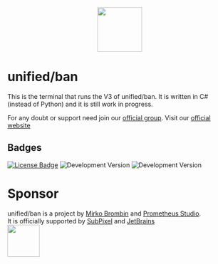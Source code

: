 <div align="center"><a href="https://unifiedban.solutions/?ref=github"><img width="100" src="https://unifiedban.solutions/static/images/Icons/512.png" /></a></div>

# unified/ban
This is the terminal that runs the V3 of unified/ban. It is written in C# (instead of Python) and it is still work in progress.

For any doubt or support need join our [official group](https://t.me/unifiedban_group).
Visit our [official website](https://github.com/unified-ban)

## Badges
[![License Badge](https://img.shields.io/badge/license-MPL--2.0-blue)](https://github.com/unified-ban/Terminal/blob/master/LICENSE) ![Development Version](https://img.shields.io/badge/DevVersion-beta.18-blue) ![Development Version](https://img.shields.io/badge/StableVersion-NotReady-red)

# Sponsor
unified/ban is a project by [Mirko Brombin](https://mirko.pm/) and [Prometheus Studio](https://www.twitch.tv/prometheus_studio/).\
It is officially supported by [SubPixel](https://subpixel.it) and [JetBrains](https://www.jetbrains.com/?from=unifiedban)\
<a href="https://www.jetbrains.com/?from=unifiedban"><img width="72" src="https://unifiedban.solutions/static/images/jetbrains-logos/jetbrains-variant-4.svg" /></a>
